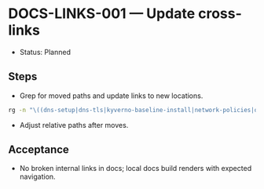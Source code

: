 # DOCS-LINKS-001 — Update cross-links

- Status: Planned

## Steps

- Grep for moved paths and update links to new locations.

```bash
rg -n "\((dns-setup|dns-tls|kyverno-baseline-install|network-policies|observability|scaling|tls-troubleshooting|argo-troubleshooting|incident-response|known-issues|irsa-externaldns|registry-auth|sops-age|portfolio|integration-links|verification-checklist)\.md\)"
```

- Adjust relative paths after moves.

## Acceptance

- No broken internal links in docs; local docs build renders with expected navigation.
